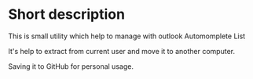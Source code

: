# Short description
This is small utility which help to manage with outlook Automomplete List

It's help to extract from current user and move it to another computer.

Saving it to GitHub for personal usage.